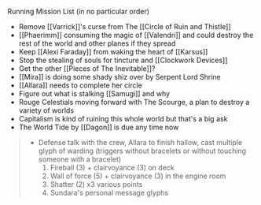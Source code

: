 Running Mission List (in no particular order)
- Remove [[Varrick]]'s curse from The [[Circle of Ruin and Thistle]] 
- [[Phaerimm]] consuming the magic of [[Valendri]] and could destroy the rest of the world and other planes if they spread
- Keep [[Alexi Faraday]] from waking the heart of [[Karsus]] 
- Stop the stealing of souls for tincture and [[Clockwork Devices]]
- Get the other [[Pieces of The Inevitable]]?
- [[Mira]] is doing some shady shiz over by Serpent Lord Shrine
- [[Allara]] needs to complete her circle
- Figure out what is stalking [[Samugi]] and why
- Rouge Celestials moving forward with The Scourge, a plan to destroy a variety of worlds
- Capitalism is kind of ruining this whole world but that's a big ask
- The World Tide by [[Dagon]] is due any time now

> - Defense talk with the crew, Allara to finish hallow, cast multiple glyph of warding (triggers without bracelets or without touching someone with a bracelet)
> 	1. Fireball (3) + clairvoyance (3) on deck
> 	2. Wall of force (5) + clairvoyance (3) in the engine room
> 	3. Shatter (2) x3 various points 
> 	4. Sundara's personal message glyphs
